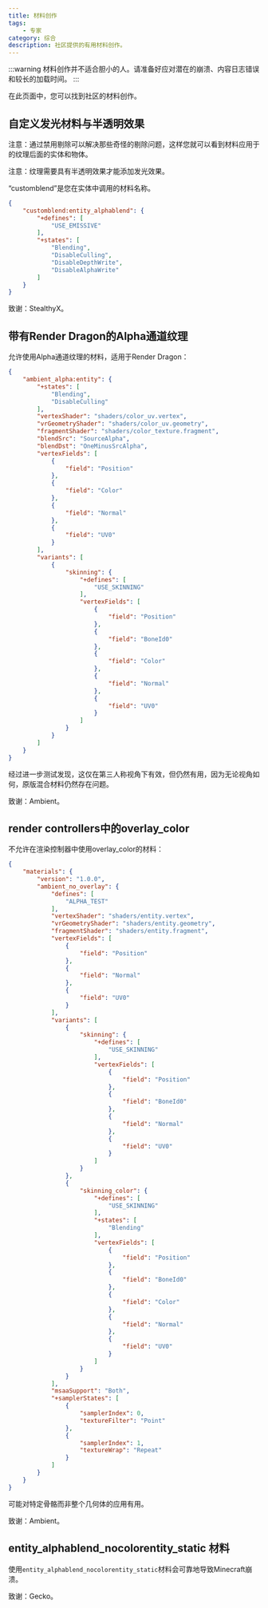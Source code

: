 ```yaml
---
title: 材料创作
tags:
    - 专家
category: 综合
description: 社区提供的有用材料创作。
---
```


:::warning
材料创作并不适合胆小的人。请准备好应对潜在的崩溃、内容日志错误和较长的加载时间。
:::

在此页面中，您可以找到社区的材料创作。

## 自定义发光材料与半透明效果

注意：通过禁用剔除可以解决那些奇怪的剔除问题，这样您就可以看到材料应用于的纹理后面的实体和物体。

注意：纹理需要具有半透明效果才能添加发光效果。

“customblend”是您在实体中调用的材料名称。

<Spoiler title="显示">

<CodeHeader></CodeHeader>

```json
{
    "customblend:entity_alphablend": {
        "+defines": [
            "USE_EMISSIVE"
        ],
        "+states": [
            "Blending",
            "DisableCulling",
            "DisableDepthWrite",
            "DisableAlphaWrite"
        ]
    }
}
```

</Spoiler>

致谢：StealthyX。

## 带有Render Dragon的Alpha通道纹理

允许使用Alpha通道纹理的材料，适用于Render Dragon：

<Spoiler title="显示">

<CodeHeader></CodeHeader>

```json
{
    "ambient_alpha:entity": {
        "+states": [
            "Blending",
            "DisableCulling"
        ],
        "vertexShader": "shaders/color_uv.vertex",
        "vrGeometryShader": "shaders/color_uv.geometry",
        "fragmentShader": "shaders/color_texture.fragment",
        "blendSrc": "SourceAlpha",
        "blendDst": "OneMinusSrcAlpha",
        "vertexFields": [
            {
                "field": "Position"
            },
            {
                "field": "Color"
            },
            {
                "field": "Normal"
            },
            {
                "field": "UV0"
            }
        ],
        "variants": [
            {
                "skinning": {
                    "+defines": [
                        "USE_SKINNING"
                    ],
                    "vertexFields": [
                        {
                            "field": "Position"
                        },
                        {
                            "field": "BoneId0"
                        },
                        {
                            "field": "Color"
                        },
                        {
                            "field": "Normal"
                        },
                        {
                            "field": "UV0"
                        }
                    ]
                }
            }
        ]
    }
}
```

</Spoiler>

经过进一步测试发现，这仅在第三人称视角下有效，但仍然有用，因为无论视角如何，原版混合材料仍然存在问题。

致谢：Ambient。

## render controllers中的overlay_color

不允许在渲染控制器中使用overlay_color的材料：

<Spoiler title="显示">

<CodeHeader></CodeHeader>

```json
{
    "materials": {
        "version": "1.0.0",
        "ambient_no_overlay": {
            "defines": [
                "ALPHA_TEST"
            ],
            "vertexShader": "shaders/entity.vertex",
            "vrGeometryShader": "shaders/entity.geometry",
            "fragmentShader": "shaders/entity.fragment",
            "vertexFields": [
                {
                    "field": "Position"
                },
                {
                    "field": "Normal"
                },
                {
                    "field": "UV0"
                }
            ],
            "variants": [
                {
                    "skinning": {
                        "+defines": [
                            "USE_SKINNING"
                        ],
                        "vertexFields": [
                            {
                                "field": "Position"
                            },
                            {
                                "field": "BoneId0"
                            },
                            {
                                "field": "Normal"
                            },
                            {
                                "field": "UV0"
                            }
                        ]
                    }
                },
                {
                    "skinning_color": {
                        "+defines": [
                            "USE_SKINNING"
                        ],
                        "+states": [
                            "Blending"
                        ],
                        "vertexFields": [
                            {
                                "field": "Position"
                            },
                            {
                                "field": "BoneId0"
                            },
                            {
                                "field": "Color"
                            },
                            {
                                "field": "Normal"
                            },
                            {
                                "field": "UV0"
                            }
                        ]
                    }
                }
            ],
            "msaaSupport": "Both",
            "+samplerStates": [
                {
                    "samplerIndex": 0,
                    "textureFilter": "Point"
                },
                {
                    "samplerIndex": 1,
                    "textureWrap": "Repeat"
                }
            ]
        }
    }
}
```

</Spoiler>

可能对特定骨骼而非整个几何体的应用有用。

致谢：Ambient。

## entity_alphablend_nocolorentity_static 材料

使用`entity_alphablend_nocolorentity_static`材料会可靠地导致Minecraft崩溃。

致谢：Gecko。